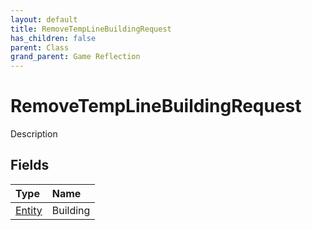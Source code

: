 ```yaml
---
layout: default
title: RemoveTempLineBuildingRequest
has_children: false
parent: Class
grand_parent: Game Reflection
---
```

# RemoveTempLineBuildingRequest
Description 

## Fields

| Type | Name |
|:-------------|:--------------|
| [Entity](/docs/game-reflection/classes/entity) | Building |

